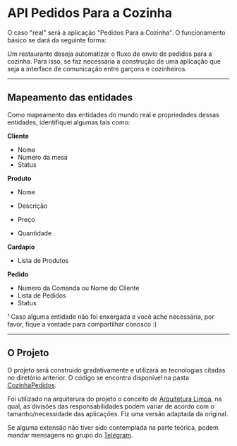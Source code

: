 # API Pedidos Para a Cozinha

O caso "real" será a aplicação "Pedidos Para a Cozinha".
O funcionamento básico se dará da seguinte forma:

Um restaurante deseja automatizar o fluxo de envio de pedidos para a cozinha. Para isso, se faz necessária a construção de uma aplicação que seja a interface de comunicação entre garçons e cozinheiros.

---
## Mapeamento das entidades

Como mapeamento das entidades do mundo real e propriedades dessas entidades, identifiquei algumas tais como:

**Cliente**
- Nome
- Numero da mesa
- Status

**Produto**
- Nome
- Descrição
- Preço

- Quantidade

**Cardapio**
- Lista de Produtos

**Pedido**
- Numero da Comanda ou Nome do Cliente
- Lista de Pedidos
- Status


¹ Caso alguma entidade não foi enxergada e você ache necessária, por favor, fique a vontade para compartilhar conosco :)

---
## O Projeto

O projeto será construido gradativamente e utilizará as tecnologias citadas no diretório anterior. O código se encontra disponível na pasta [CozinhaPedidos](https://github.com/rrnazario/help-start/tree/main/3%20-%20C%C3%B3digos/Backend/src/CozinhaPedidos).


Foi utilizado na arquiterura do projeto o conceito de [Arquitetura Limpa](https://docs.microsoft.com/pt-br/dotnet/architecture/modern-web-apps-azure/common-web-application-architectures#clean-architecture), na qual, as divisões das responsabilidades podem variar de acordo com o tamanho/necessidade das aplicações. Fiz uma versão adaptada da original.


Se alguma extensão não tiver sido contemplada na parte teórica, podem mandar mensagens no grupo do [Telegram](http://t.me/helpstartbr).